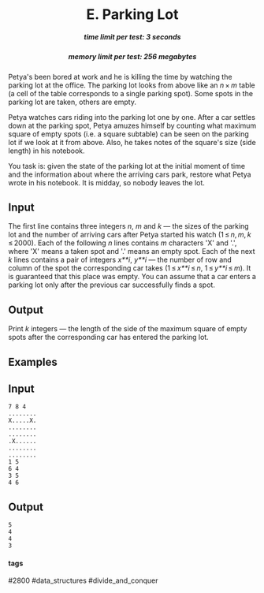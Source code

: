 <h1 style='text-align: center;'> E. Parking Lot</h1>

<h5 style='text-align: center;'>time limit per test: 3 seconds</h5>
<h5 style='text-align: center;'>memory limit per test: 256 megabytes</h5>

Petya's been bored at work and he is killing the time by watching the parking lot at the office. The parking lot looks from above like an *n* × *m* table (a cell of the table corresponds to a single parking spot). Some spots in the parking lot are taken, others are empty.

Petya watches cars riding into the parking lot one by one. After a car settles down at the parking spot, Petya amuzes himself by counting what maximum square of empty spots (i.e. a square subtable) can be seen on the parking lot if we look at it from above. Also, he takes notes of the square's size (side length) in his notebook. 

You task is: given the state of the parking lot at the initial moment of time and the information about where the arriving cars park, restore what Petya wrote in his notebook. It is midday, so nobody leaves the lot.

## Input

The first line contains three integers *n*, *m* and *k* — the sizes of the parking lot and the number of arriving cars after Petya started his watch (1 ≤ *n*, *m*, *k* ≤ 2000). Each of the following *n* lines contains *m* characters 'X' and '.', where 'X' means a taken spot and '.' means an empty spot. Each of the next *k* lines contains a pair of integers *x**i*, *y**i* — the number of row and column of the spot the corresponding car takes (1 ≤ *x**i* ≤ *n*, 1 ≤ *y**i* ≤ *m*). It is guaranteed that this place was empty. You can assume that a car enters a parking lot only after the previous car successfully finds a spot.

## Output

Print *k* integers — the length of the side of the maximum square of empty spots after the corresponding car has entered the parking lot.

## Examples

## Input


```
7 8 4  
........  
X.....X.  
........  
........  
.X......  
........  
........  
1 5  
6 4  
3 5  
4 6  

```
## Output


```
5  
4  
4  
3  

```


#### tags 

#2800 #data_structures #divide_and_conquer 